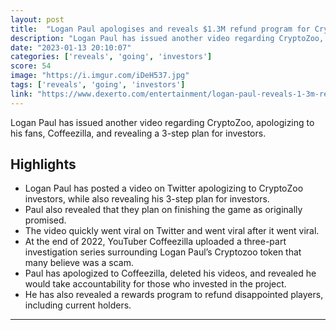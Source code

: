 ```yaml
---
layout: post
title:  "Logan Paul apologises and reveals $1.3M refund program for CryptoZoo investors amid Coffeezilla drama"
description: "Logan Paul has issued another video regarding CryptoZoo, apologizing to his fans, Coffeezilla, and revealing a 3-step plan for investors."
date: "2023-01-13 20:10:07"
categories: ['reveals', 'going', 'investors']
score: 54
image: "https://i.imgur.com/iDeH537.jpg"
tags: ['reveals', 'going', 'investors']
link: "https://www.dexerto.com/entertainment/logan-paul-reveals-1-3m-refund-program-for-cryptozoo-investors-amid-coffeezilla-drama-2032603/"
---
```


Logan Paul has issued another video regarding CryptoZoo, apologizing to his fans, Coffeezilla, and revealing a 3-step plan for investors.

## Highlights

- Logan Paul has posted a video on Twitter apologizing to CryptoZoo investors, while also revealing his 3-step plan for investors.
- Paul also revealed that they plan on finishing the game as originally promised.
- The video quickly went viral on Twitter and went viral after it went viral.
- At the end of 2022, YouTuber Coffeezilla uploaded a three-part investigation series surrounding Logan Paul’s Cryptozoo token that many believe was a scam.
- Paul has apologized to Coffeezilla, deleted his videos, and revealed he would take accountability for those who invested in the project.
- He has also revealed a rewards program to refund disappointed players, including current holders.

---
